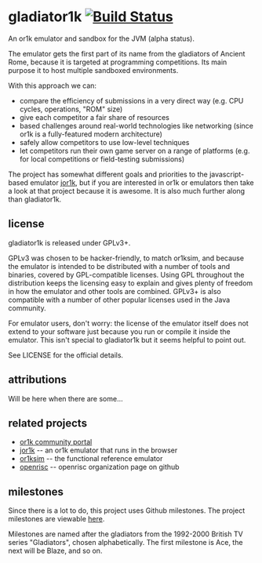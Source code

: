 gladiator1k [![Build Status](https://travis-ci.org/gladiator1k/gladiator1k.svg?branch=master)](https://travis-ci.org/gladiator1k/gladiator1k)
===========

An or1k emulator and sandbox for the JVM (alpha status).

The emulator gets the first part of its name from the gladiators of Ancient Rome, because it is targeted at programming competitions. Its main purpose it to host multiple sandboxed environments.



With this approach we can:

- compare the efficiency of submissions in a very direct way (e.g. CPU cycles, operations, "ROM" size)
- give each competitor a fair share of resources
- based challenges around real-world technologies like networking (since or1k is a fully-featured modern architecture)
- safely allow competitors to use low-level techniques
- let competitors run their own game server on a range of platforms (e.g. for local competitions or field-testing submissions)

The project has somewhat different goals and priorities to the javascript-based emulator
[jor1k](https://github.com/s-macke/jor1k/wiki), but if you are interested in or1k or emulators then take a look at that
project because it is awesome. It is also much further along than gladiator1k.

license
-------

gladiator1k is released under GPLv3+.

GPLv3 was chosen to be hacker-friendly, to match or1ksim, and because the emulator is intended to be distributed with a
number of tools and binaries, covered by GPL-compatible licenses. Using GPL throughout the distribution keeps the licensing
easy to explain and gives plenty of freedom in how the emulator and other tools are combined. GPLv3+ is also compatible with
a number of other popular licenses used in the Java community.

For emulator users, don't worry: the license of the emulator itself does not extend to your software just because you run or
compile it inside the emulator. This isn't special to gladiator1k but it seems helpful to point out.

See LICENSE for the official details.

attributions
------------

Will be here when there are some...

related projects
----------------

* [or1k community portal](http://opencores.org/or1k/OR1K:Community_Portal)
* [jor1k](https://github.com/s-macke/jor1k/wiki) -- an or1k emulator that runs in the browser
* [or1ksim](https://github.com/openrisc/or1ksim) -- the functional reference emulator
* [openrisc](https://github.com/openrisc) -- openrisc organization page on github

milestones
----------

Since there is a lot to do, this project uses Github milestones. The project milestones are viewable [here](https://github.com/gladiator1k/gladiator1k/milestones).

Milestones are named after the gladiators from the 1992-2000 British TV series "Gladiators", chosen alphabetically. The first
milestone is Ace, the next will be Blaze, and so on.
